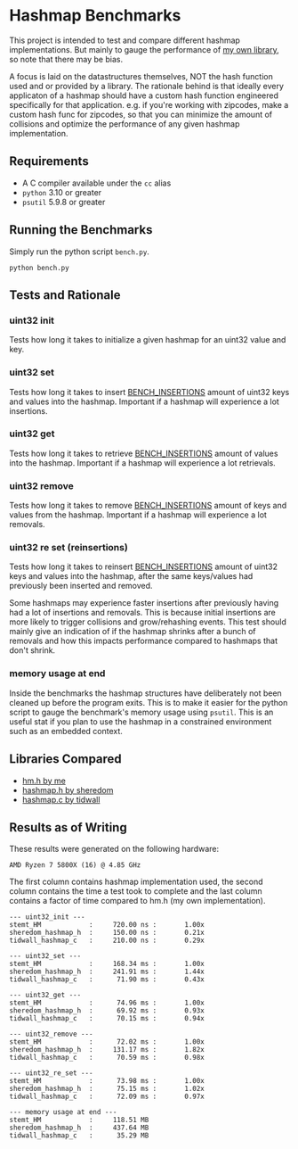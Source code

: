 # Hashmap Benchmarks

This project is intended to test and compare different hashmap implementations.
But mainly to gauge the performance of [my own library](https://github.com/Stemt/hm.h), so note that there may be bias.

A focus is laid on the datastructures themselves, NOT the hash function used and or provided by a library.
The rationale behind is that ideally every applicaton of a hashmap should have a custom hash function engineered specifically for that application.
e.g. if you're working with zipcodes, make a custom hash func for zipcodes, so that you can minimize the amount of collisions and optimize the performance of any given hashmap implementation.

## Requirements 

- A C compiler available under the `cc` alias
- `python` 3.10 or greater
- `psutil` 5.9.8 or greater

## Running the Benchmarks

Simply run the python script `bench.py`.
```
python bench.py
```

## Tests and Rationale

### uint32 init

Tests how long it takes to initialize a given hashmap for an uint32 value and key.

### uint32 set

Tests how long it takes to insert [BENCH_INSERTIONS](./src/bench_config.h) amount of uint32 keys and values into the hashmap.
Important if a hashmap will experience a lot insertions.

### uint32 get

Tests how long it takes to retrieve [BENCH_INSERTIONS](./src/bench_config.h) amount of values into the hashmap.
Important if a hashmap will experience a lot retrievals.

### uint32 remove

Tests how long it takes to remove [BENCH_INSERTIONS](./src/bench_config.h) amount of keys and values from the hashmap.
Important if a hashmap will experience a lot removals.

### uint32 re set (reinsertions)

Tests how long it takes to reinsert [BENCH_INSERTIONS](./src/bench_config.h) amount of uint32 keys and values into the hashmap, after the same keys/values had previously been inserted and removed.

Some hashmaps may experience faster insertions after previously having had a lot of insertions and removals.
This is because initial insertions are more likely to trigger collisions and grow/rehashing events.
This test should mainly give an indication of if the hashmap shrinks after a bunch of removals and how this impacts performance compared to hashmaps that don't shrink.

### memory usage at end

Inside the benchmarks the hashmap structures have deliberately not been cleaned up before the program exits.
This is to make it easier for the python script to gauge the benchmark's memory usage using `psutil`.
This is an useful stat if you plan to use the hashmap in a constrained environment such as an embedded context.

## Libraries Compared

- [hm.h by me](https://github.com/Stemt/hm.h)
- [hashmap.h by sheredom](https://github.com/sheredom/hashmap.h)
- [hashmap.c by tidwall](https://github.com/tidwall/hashmap.c/blob/master/hashmap.c)

## Results as of Writing

These results were generated on the following hardware:
```
AMD Ryzen 7 5800X (16) @ 4.85 GHz
```

The first column contains hashmap implementation used, the second column contains the time a test took to complete and
the last column contains a factor of time compared to hm.h (my own implementation).

```
--- uint32_init ---
stemt_HM            :     720.00 ns :       1.00x
sheredom_hashmap_h  :     150.00 ns :       0.21x
tidwall_hashmap_c   :     210.00 ns :       0.29x

--- uint32_set ---
stemt_HM            :     168.34 ms :       1.00x
sheredom_hashmap_h  :     241.91 ms :       1.44x
tidwall_hashmap_c   :      71.90 ms :       0.43x

--- uint32_get ---
stemt_HM            :      74.96 ms :       1.00x
sheredom_hashmap_h  :      69.92 ms :       0.93x
tidwall_hashmap_c   :      70.15 ms :       0.94x

--- uint32_remove ---
stemt_HM            :      72.02 ms :       1.00x
sheredom_hashmap_h  :     131.17 ms :       1.82x
tidwall_hashmap_c   :      70.59 ms :       0.98x

--- uint32_re_set ---
stemt_HM            :      73.98 ms :       1.00x
sheredom_hashmap_h  :      75.15 ms :       1.02x
tidwall_hashmap_c   :      72.09 ms :       0.97x

--- memory usage at end ---
stemt_HM            :     118.51 MB
sheredom_hashmap_h  :     437.64 MB
tidwall_hashmap_c   :      35.29 MB
```

